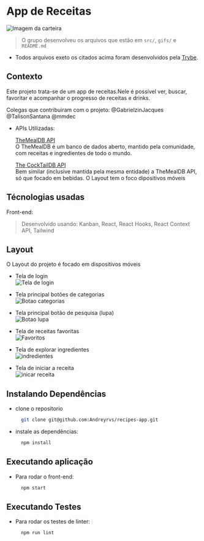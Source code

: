 # App de Receitas

![Imagem da carteira](./Aplicacao.png)

> O grupo desenvolveu os arquivos que estão em `src/`, `gifs/` e `README.md`

* Todos arquivos exeto os citados acima foram desenvolvidos pela [Trybe](https://www.betrybe.com/).

## Contexto

Este projeto trata-se de um app de receitas.Nele é possível ver, buscar, favoritar e acompanhar o progresso de receitas e drinks.

Colegas que contribuiram com o projeto:
@GabrielzinJacques
@TalisonSantana
@mmdec

* APIs Utilizadas:

  [TheMealDB API](https://www.themealdb.com/api.php)
  </br>O TheMealDB é um banco de dados aberto, mantido pela comunidade, com receitas e ingredientes de todo o mundo.

  [The CockTailDB API](https://www.thecocktaildb.com/api.php)
  </br>Bem similar (inclusive mantida pela mesma entidade) a TheMealDB API, só que focado em bebidas.
  O Layout tem o foco dipositivos móveis

## Técnologias usadas

Front-end:
> Desenvolvido usando: Kanban, React, React Hooks, React Context API, Tailwind

## Layout

O Layout do projeto é focado em dispositivos móveis

* Tela de login </br>
  ![Tela de login](./gifs/01-Login.gif)

* Tela principal botões de categorias </br>
  ![Botao categorias](./gifs/02-foods-drinks-foods.gif)

* Tela principal botão de pesquisa (lupa) </br>
  ![Botao lupa](./gifs/03-LupaSearch-finish-Recipe.gif)

* Tela de receitas favoritas </br>
  ![Favoritos](./gifs/04-Favorite.gif)

* Tela de explorar ingredientes </br>
 ![indredientes](./gifs/05-Final.gif)

* Tela de iniciar a receita </br>
  ![inicar receita](./gifs/Checkbox2-0.gif)

## Instalando Dependências

* clone o repositorio

  ```bash
    git clone git@github.com:Andreyrvs/recipes-app.git
  ```

* instale as dependências:

  ```bash
    npm install
  ```

## Executando aplicação

* Para rodar o front-end:

  ```bash
    npm start
  ```

## Executando Testes

* Para rodar os testes de linter:

  ```bash
    npm run lint
  ```
